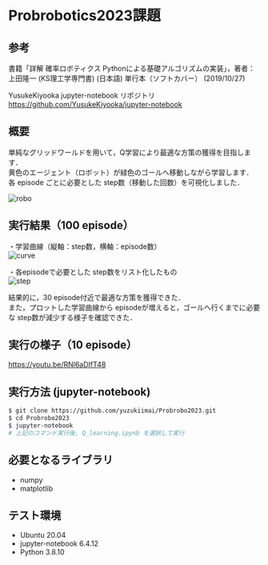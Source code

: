 # Probrobotics2023課題

## 参考
書籍「詳解 確率ロボティクス Pythonによる基礎アルゴリズムの実装」，著者：上田隆一 (KS理工学専門書) (日本語) 単行本（ソフトカバー） (2019/10/27)　　

YusukeKiyooka jupyter-notebook リポジトリ　https://github.com/YusukeKiyooka/jupyter-notebook
  

## 概要
単純なグリッドワールドを用いて，Q学習により最適な方策の獲得を目指します．  
黄色のエージェント（ロボット）が緑色のゴールへ移動しながら学習します．  
各 episode ごとに必要とした step数（移動した回数）を可視化しました．

![robo](https://github.com/yuzukiimai/Probrobo2023/assets/91650008/7f05b11e-bd36-4399-9915-ecb97fa97990)  


## 実行結果（100 episode）
・学習曲線（縦軸：step数，横軸：episode数）  
![curve](https://github.com/yuzukiimai/Probrobo2023/assets/91650008/248198ec-3b5a-473a-979e-0c986bfe48a5)  

・各episodeで必要とした step数をリスト化したもの  
![step](https://github.com/yuzukiimai/Probrobo2023/assets/91650008/f6a12b22-e208-4387-a409-76a7171c11e0)  

結果的に，30 episode付近で最適な方策を獲得できた．  
また，プロットした学習曲線から episodeが増えると，ゴールへ行くまでに必要な step数が減少する様子を確認できた．  


## 実行の様子（10 episode）
https://youtu.be/RNl6aDIfT48  


## 実行方法 (jupyter-notebook)　　
```sh
$ git clone https://github.com/yuzukiimai/Probrobo2023.git
$ cd Probrobo2023
$ jupyter-notebook
# 上記のコマンド実行後, Q_learning.ipynb を選択して実行
```

## 必要となるライブラリ 　　
* numpy
* matplotlib

## テスト環境　　
* Ubuntu 20.04
* jupyter-notebook 6.4.12
* Python 3.8.10
